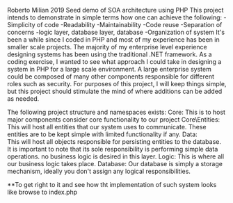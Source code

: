 Roberto Milian 2019
Seed demo of SOA architecture using PHP
This project intends to demonstrate in simple terms how one can achieve the following:
    -Simplicity of code
    -Readability
    -Maintainability
    -Code reuse
    -Separation of concerns
	-logic layer, database layer, database
    -Organization of system
It's been a while since I coded in PHP and most of my experience has been in smaller scale projects. 
The majority of my enterprise level experience designing systems has been using the traditional .NET framework. 
As a coding exercise, I wanted to see what approach I could take in designing a system in PHP for a large scale environment. 
A large enterprise system could be composed of many other components responsible for different roles such as security. 
For purposes of this project, I will keep things simple, but this project should stimulate the mind of where additions can be added as needed.

The following project structure and namespaces exists:
Core: This is to host major components consider core functionality to our project
Core\Entities: This will host all entities that our system uses to communicate. These entities are to be kept simple with limited functionality if any.
Data:  
    This will host all objects responsible for persisting entities to the database. 
    It is important to note that its sole responsibility is performing simple data operations.
    no business logic is desired in this layer.
Logic: This is where all our business logic takes place. 
Database: Our database is simply a storage mechanism, ideally you don't assign any logical responsibilities.

**To get right to it and see how tht implementation of such system looks like browse to index.php

